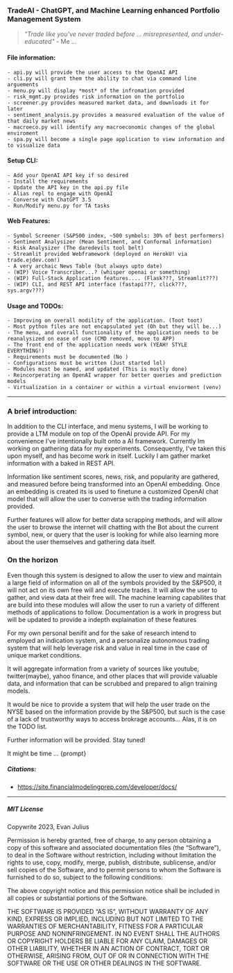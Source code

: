 ### TradeAI - ChatGPT, and Machine Learning enhanced Portfolio Management System

> *"Trade like you've never traded before ... misrepresented, and under-educated"* - Me ...

#### File information:
    - api.py will provide the user access to the OpenAI API
    - cli.py will grant them the ability to chat via command line arguements
    - menu.py will display *most* of the infromation provided
    - risk_mgmt.py provides risk information on the portfolio
    - screener.py provides measured market data, and downloads it for later
    - sentiment_analysis.py provides a measured evaluation of the value of that daily market news
    - macroeco.py will identify any macroeconomic changes of the global enviroment
    - spa.py will become a single page application to view information and to visualize data

#### Setup CLI:
    - Add your OpenAI API key if so desired
    - Install the requirements
    - Update the API key in the api.py file
    - Alias repl to engage with OpenAI
    - Converse with ChatGPT 3.5
    - Run/Modify menu.py for TA tasks


#### Web Features:
    - Symbol Screener (S&P500 index, ~500 symbols: 30% of best performers) 
    - Sentiment Analysizer (Mean Sentiment, and Conformal information)
    - Risk Analysizer (The daredevils tool belt)
    - Streamlit provided Webframework (deployed on HerokU! via trade.ejdev.com!)
    - A very archaic News Table (but always upto date)
    - (WIP) Voice Transcriber...? (whisper openai or something)
    - (WIP) Full-Stack Application features.... (Flask???, Streamlit???)
    - (WIP) CLI, and REST API interface (fastapi???, click???, sys.argv???)

#### Usage and TODOs:
    - Improving on overall modility of the application. (Toot toot)
    - Most python files are not encapsulated yet (Oh but they will be...)
    - The menu, and overall functionality of the application needs to be reanalysized on ease of use (CMD removed, move to APP)
    - The front end of the application needs work (YEAH! STYLE EVERYTHING!)
    - Requirements must be documented (No )
    - Configurations must be written (Just started lol)
    - Modules must be named, and updated (This is mostly done)
    - Reincorperating an OpenAI wrapper for better queries and prediction models
    - Virtualization in a container or within a virtual enviorment (venv)

---
### A brief introduction: 

In addition to the CLI interface, and menu systems, I will be working to provide a LTM module on top of the OpenAI provide API. For my convenience I've intentionally built onto a AI framework. Currently Im working on gathering data for my experiments. Consequently, I've taken this upon myself, and has become work in itself. Luckily I am gather market information with a baked in REST API.

Information like sentiment scores, news, risk, and popularity are gathered, and measured before being transformed into an OpenAI embedding. Once an embedding is created its is used to finetune a customized OpenAI chat model that will allow the user to converse with the trading information provided. 

Further features will allow for better data scrapping methods, and will allow the user to browse the internet will chatting with the Bot about the current symbol, new, or query that the user is looking for while also learning more about the user themselves and gathering data itself. 

### On the horizon

Even though this system is designed to allow the user to view and maintain a large
field of information on all of the symbols provided by the S&P500, it will not act 
on its own free will and execute trades. It will allow the user to gather, and view data at their free will. The machine learning capabilites that are build into these modules will allow the user to run a variety of different methods of applications to follow. Documentation is a work in progress but will be updated to provide a indepth explaination of these features

For my own personal benifit and for the sake of research intend to employed an indication system, and a personalize autonomous trading system that will help leverage risk and value in real time in the case of unique market conditions.

It will aggregate information from a variety of sources like youtube, twitter(maybe), yahoo finance, and other places that will provide valuable data, and information that can be scrubbed and prepared to align training models.

It would be nice to provide a system that will help the user trade on the NYSE based on the information provide by the S&P500, but such is the case of a lack of
trustworthy ways to access brokrage accounts... Alas, it is on the TODO list.

Further information will be provided. Stay tuned!

It might be time ... {prompt}  

##### Citations:
 - https://site.financialmodelingprep.com/developer/docs/

---
##### MIT License
Copywrite 2023, Evan Julius

Permission is hereby granted, free of charge, to any person obtaining a copy of this software and associated documentation files (the “Software”), to deal in the Software without restriction, including without limitation the rights to use, copy, modify, merge, publish, distribute, sublicense, and/or sell copies of the Software, and to permit persons to whom the Software is furnished to do so, subject to the following conditions:

The above copyright notice and this permission notice shall be included in all copies or substantial portions of the Software.

THE SOFTWARE IS PROVIDED “AS IS”, WITHOUT WARRANTY OF ANY KIND, EXPRESS OR IMPLIED, INCLUDING BUT NOT LIMITED TO THE WARRANTIES OF MERCHANTABILITY, FITNESS FOR A PARTICULAR PURPOSE AND NONINFRINGEMENT. IN NO EVENT SHALL THE AUTHORS OR COPYRIGHT HOLDERS BE LIABLE FOR ANY CLAIM, DAMAGES OR OTHER LIABILITY, WHETHER IN AN ACTION OF CONTRACT, TORT OR OTHERWISE, ARISING FROM, OUT OF OR IN CONNECTION WITH THE SOFTWARE OR THE USE OR OTHER DEALINGS IN THE SOFTWARE.
